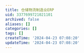 ```yaml
---
title: 仓储物流制造业ERP
uid: 3377699721021101
archived: false
aliases: []
categories: []
tags: []
createTime: '2024-04-23 07:08:20'
updateTime: '2024-04-23 07:08:20'
---
```



